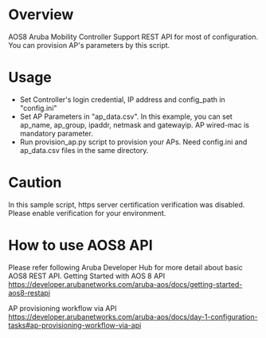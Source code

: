 # Overview
AOS8 Aruba Mobility Controller Support REST API for most of configuration.
You can provision AP's parameters by this script.

# Usage
- Set Controller's login credential, IP address and config_path in "config.ini"
- Set AP Parameters in "ap_data.csv". In this example, you can set ap_name, ap_group, ipaddr, netmask and gatewayip. AP wired-mac is mandatory parameter.
- Run provision_ap.py script to provision your APs. Need config.ini and ap_data.csv files in the same directory.

# Caution
In this sample script, https server certification verification was disabled. Please enable verification for your environment.

# How to use AOS8 API
Please refer following Aruba Developer Hub for more detail about basic AOS8 REST API.
Getting Started with AOS 8 API
https://developer.arubanetworks.com/aruba-aos/docs/getting-started-aos8-restapi

AP provisioning workflow via API
https://developer.arubanetworks.com/aruba-aos/docs/day-1-configuration-tasks#ap-provisioning-workflow-via-api
